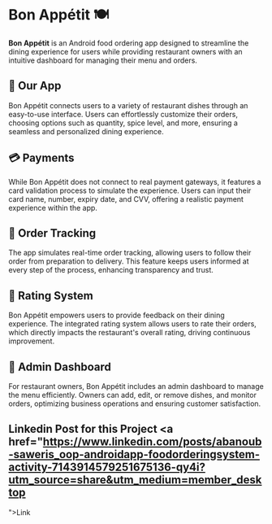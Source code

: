 # Bon Appétit 🍽️

**Bon Appétit** is an Android food ordering app designed to streamline the dining experience for users while providing restaurant owners with an intuitive dashboard for managing their menu and orders.

## 📱 Our App
Bon Appétit connects users to a variety of restaurant dishes through an easy-to-use interface. Users can effortlessly customize their orders, choosing options such as quantity, spice level, and more, ensuring a seamless and personalized dining experience.

## 💳 Payments
While Bon Appétit does not connect to real payment gateways, it features a card validation process to simulate the experience. Users can input their card name, number, expiry date, and CVV, offering a realistic payment experience within the app.

## 🔄 Order Tracking
The app simulates real-time order tracking, allowing users to follow their order from preparation to delivery. This feature keeps users informed at every step of the process, enhancing transparency and trust.

## 🌟 Rating System
Bon Appétit empowers users to provide feedback on their dining experience. The integrated rating system allows users to rate their orders, which directly impacts the restaurant's overall rating, driving continuous improvement.

## 🔐 Admin Dashboard
For restaurant owners, Bon Appétit includes an admin dashboard to manage the menu efficiently. Owners can add, edit, or remove dishes, and monitor orders, optimizing business operations and ensuring customer satisfaction.

## Linkedin Post for this Project <a href="https://www.linkedin.com/posts/abanoub-saweris_oop-androidapp-foodorderingsystem-activity-7143914579251675136-qy4i?utm_source=share&utm_medium=member_desktop
">Link</a>

